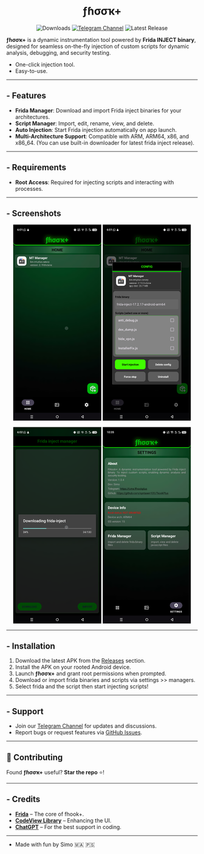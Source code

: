 # <div align="center"> **ƒɦσσҡ+**  </div>

<div align="center" >

![Downloads](https://img.shields.io/github/downloads/Syntaxerr101/FHookPlus/total) [![Telegram Channel](https://img.shields.io/badge/Telegram-Channel-blue.svg?logo=telegram)](https://t.me/fhookplus) ![Latest Release](https://img.shields.io/github/v/release/Syntaxerr101/FHookPlus)  

</div>
<div align="left" >

**ƒɦσσҡ+** is a dynamic instrumentation tool powered by **Frida INJECT binary**, designed for seamless on-the-fly injection of custom scripts for dynamic analysis, debugging, and security testing.
- One-click injection tool.
- Easy-to-use.

</div>  

---

## - Features  

- **Frida Manager**: Download and import Frida inject binaries for your architectures.  
- **Script Manager**: Import, edit, rename, view, and delete.  
- **Auto Injection**: Start Frida injection automatically on app launch.  
- **Multi-Architecture Support**: Compatible with ARM, ARM64, x86, and x86_64. (You can use built-in downloader for latest frida inject release).

---

## - Requirements  

- **Root Access**: Required for injecting scripts and interacting with processes.

---

## - Screenshots  

<p align="center">
  <img src="https://github.com/Syntaxerr101/FHookPlus/blob/main/1.png" width="46%" />
  <img src="https://github.com/Syntaxerr101/FHookPlus/blob/main/2.png" width="46%" />  
</p>  
<p align="center">
  <img src="https://github.com/Syntaxerr101/FHookPlus/blob/main/3.png" width="46%" />
  <img src="https://github.com/Syntaxerr101/FHookPlus/blob/main/4.png" width="46%" />
</p>  

---

## - Installation  

1. Download the latest APK from the [Releases](https://github.com/Syntaxerr101/FHookPlus/releases) section.  
2. Install the APK on your rooted Android device.  
3. Launch **ƒɦσσҡ+** and grant root permissions when prompted.  
4. Download or import frida binaries and scripts via settings >> managers.  
5. Select frida and the script then start injecting scripts!

---

## - Support  

- Join our [Telegram Channel](https://t.me/fhookplus) for updates and discussions.  
- Report bugs or request features via [GitHub Issues](https://github.com/Syntaxerr101/FHookPlus/issues).  

---

## 🤝 Contributing  

Found **ƒɦσσҡ+** useful? **Star the repo** ⭐!  

---

## - Credits  

- **[Frida](https://frida.re)** – The core of fhook+.  
- **[CodeView Library](https://github.com/csdn-mobile/CodeView)** – Enhancing the UI.  
- **[ChatGPT](https://chatgpt.com/)** – For the best support in coding.  

---

- Made with fun by Simo 🇲🇦 🇵🇸
